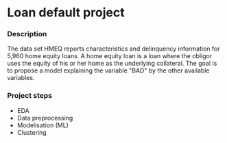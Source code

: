 # Loan default project

### Description
The data set HMEQ reports characteristics and delinquency information for 5,960 home equity loans. A home equity loan is a loan where the obligor uses the equity of his or her home as the underlying collateral. The goal is to propose a model explaining the variable "BAD" by the other available variables.
### Project steps
- EDA
- Data preprocessing
- Modelisation (ML)
- Clustering
